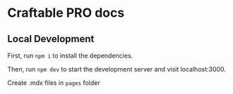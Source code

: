 # Craftable PRO docs

## Local Development

First, run `npm i` to install the dependencies.

Then, run `npm dev` to start the development server and visit localhost:3000.

Create .mdx files in `pages` folder
